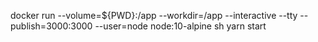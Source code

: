 docker run --volume=${PWD}:/app --workdir=/app --interactive --tty --publish=3000:3000 --user=node node:10-alpine sh
yarn start 
